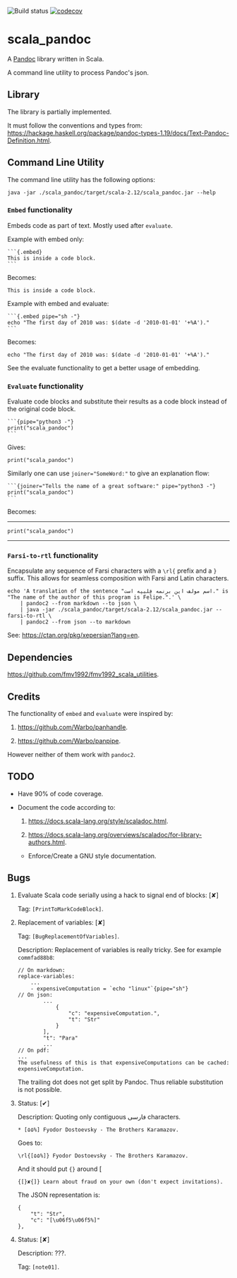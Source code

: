 [comment]: # ( ???: XXX: Do not edit this file directly! Edit `./documentation/readme.md` and `make` this file.)

![Build status](https://travis-ci.com/fmv1992/scala_pandoc.svg?branch=dev)
[![codecov](https://codecov.io/gh/fmv1992/scala_pandoc/branch/dev/graph/badge.svg)](https://codecov.io/gh/fmv1992/scala_pandoc)

# scala_pandoc

A [Pandoc][pandoc] library written in Scala.

A command line utility to process Pandoc's json.

## Library

The library is partially implemented.

It must follow the conventions and types from: <https://hackage.haskell.org/package/pandoc-types-1.19/docs/Text-Pandoc-Definition.html>.

## Command Line Utility

The command line utility has the following options:

```{pipe="sh -"}
java -jar ./scala_pandoc/target/scala-2.12/scala_pandoc.jar --help
```

### `Embed` functionality

Embeds code as part of text. Mostly used after `evaluate`.

Example with embed only:

~~~~~~~~~~~~~~~~~~~~~~~~~~~~~~~~~~~~~~~~~~~~~~~~~~~~~~~~~~~~~~
```{.embed}
This is inside a code block.
```
~~~~~~~~~~~~~~~~~~~~~~~~~~~~~~~~~~~~~~~~~~~~~~~~~~~~~~~~~~~~~~

Becomes:

```{.embed}
This is inside a code block.
```

Example with embed and evaluate:

~~~~~~~~~~~~~~~~~~~~~~~~~~~~~~~~~~~~~~~~~~~~~~~~~~~~~~~~~~~~~~
```{.embed pipe="sh -"}
echo "The first day of 2010 was: $(date -d '2010-01-01' '+%A')."
```
~~~~~~~~~~~~~~~~~~~~~~~~~~~~~~~~~~~~~~~~~~~~~~~~~~~~~~~~~~~~~~

Becomes:

```{.embed pipe="sh -"}
echo "The first day of 2010 was: $(date -d '2010-01-01' '+%A')."
```

See the evaluate functionality to get a better usage of embedding.

### `Evaluate` functionality

Evaluate code blocks and substitute their results as a code block instead of the original code block.

~~~~~~~~~~~~~~~~~~~~~~~~~~~~~~~~~~~~~~~~~~~~~~~~~~~~~~~~~~~~~~
```{pipe="python3 -"}
print("scala_pandoc")
```
~~~~~~~~~~~~~~~~~~~~~~~~~~~~~~~~~~~~~~~~~~~~~~~~~~~~~~~~~~~~~~

Gives:

```{pipe="python3 -"}
print("scala_pandoc")
```

Similarly one can use `joiner="SomeWord:"` to give an explanation flow:

~~~~~~~~~~~~~~~~~~~~~~~~~~~~~~~~~~~~~~~~~~~~~~~~~~~~~~~~~~~~~~
```{joiner="Tells the name of a great software:" pipe="python3 -"}
print("scala_pandoc")
```
~~~~~~~~~~~~~~~~~~~~~~~~~~~~~~~~~~~~~~~~~~~~~~~~~~~~~~~~~~~~~~

Becomes:

* * *

```{joiner="Tells the name of a great software:" pipe="python3 -"}
print("scala_pandoc")
```

* * *

### `Farsi-to-rtl` functionality

Encapsulate any sequence of Farsi characters with a `\rl{` prefix and a `}` suffix. This allows for seamless composition with Farsi and Latin characters.

```{joiner="Gives us:" pipe="sh -"}
echo 'A translation of the sentence "اسم مولف این برنمه فِلیپه است." is "The name of the author of this program is Felipe.".' \
    | pandoc2 --from markdown --to json \
    | java -jar ./scala_pandoc/target/scala-2.12/scala_pandoc.jar --farsi-to-rtl \
    | pandoc2 --from json --to markdown
```

See: <https://ctan.org/pkg/xepersian?lang=en>.

## Dependencies

<https://github.com/fmv1992/fmv1992_scala_utilities>.

## Credits

The functionality of `embed` and `evaluate` were inspired by:

1.  <https://github.com/Warbo/panhandle>.

1.  <https://github.com/Warbo/panpipe>.

However neither of them work with `pandoc2`.

## TODO

*   Have 90% of code coverage.

*   Document the code according to:

    1.  <https://docs.scala-lang.org/style/scaladoc.html>.

    1.  <https://docs.scala-lang.org/overviews/scaladoc/for-library-authors.html>.

    *   Enforce/Create a GNU style documentation.

## Bugs

1.  Evaluate Scala code serially using a hack to signal end of blocks: [✘]

    Tag: `[PrintToMarkCodeBlock]`.

1.  Replacement of variables: [✘]

    Tag: `[BugReplacementOfVariables]`.

    Description: Replacement of variables is really tricky. See for example
    `commfad88b8`:

    ```
    // On markdown:
    replace-variables:
        ...
        - expensiveComputation = `echo "linux"`{pipe="sh"}
    // On json:
            ...
                {
                    "c": "expensiveComputation.",
                    "t": "Str"
                }
            ],
            "t": "Para"
            ...
    // On pdf:
    ...
    The usefulness of this is that expensiveComputations can be cached:
    expensiveComputation.
    ```

    The trailing dot does not get split by Pandoc. Thus reliable substitution is not possible.

1.  Status: [✔]

    Description: Quoting only contiguous فارسی characters.

    ```
    * [۵۵%] Fyodor Dostoevsky - The Brothers Karamazov.
    ```

    Goes to:

    ```
    \rl{[۵۵%]} Fyodor Dostoevsky - The Brothers Karamazov.
    ```

    And it should put `{}` around [

    ```
    {[}✘{]} Learn about fraud on your own (don't expect invitations).
    ```

    The JSON representation is:

    ```
    {
        "t": "Str",
        "c": "[\u06f5\u06f5%]"
    },
    ```

1.  Status: [✘]

    Description: ???.

    Tag: `[note01]`.

[pandoc]: http://pandoc.org

[comment]: # ( vim: set filetype=markdown fileformat=unix nowrap spell: )

